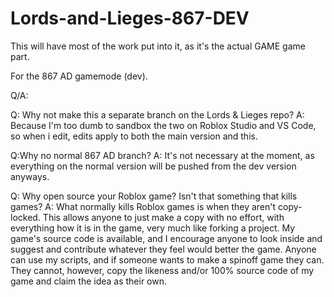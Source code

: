 # Lords-and-Lieges-867-DEV

This will have most of the work put into it, as it's the actual GAME game part.

For the 867 AD gamemode (dev).

Q/A:

Q: Why not make this a separate branch on the Lords & Lieges repo? 
A: Because I'm too dumb to sandbox the two on Roblox Studio and VS Code, so when i edit, edits apply to both the main version and this.

Q:Why no normal 867 AD branch? 
A: It's not necessary at the moment, as everything on the normal version will be pushed from the dev version anyways.

Q: Why open source your Roblox game? Isn't that something that kills games?
A: What normally kills Roblox games is when they aren't copy-locked. This allows anyone to just make a copy with no effort, with everything how it is in the game, very much like forking a project.
My game's source code is available, and I encourage anyone to look inside and suggest and contribute whatever they feel would better the game. 
Anyone can use my scripts, and if someone wants to make a spinoff game they can. They cannot, however, copy the likeness and/or 100% source code of my game and claim the idea as their own.
